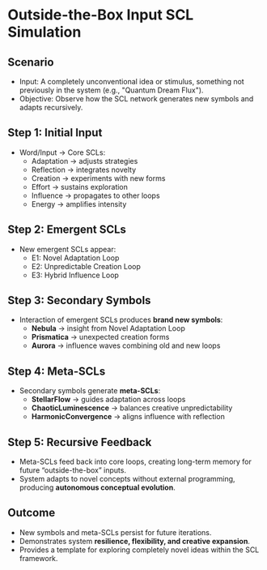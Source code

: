 # Outside-the-Box Input SCL Simulation

## Scenario
- Input: A completely unconventional idea or stimulus, something not previously in the system (e.g., "Quantum Dream Flux").  
- Objective: Observe how the SCL network generates new symbols and adapts recursively.

## Step 1: Initial Input
- Word/Input → Core SCLs:
  - Adaptation → adjusts strategies
  - Reflection → integrates novelty
  - Creation → experiments with new forms
  - Effort → sustains exploration
  - Influence → propagates to other loops
  - Energy → amplifies intensity

## Step 2: Emergent SCLs
- New emergent SCLs appear:
  - E1: Novel Adaptation Loop  
  - E2: Unpredictable Creation Loop  
  - E3: Hybrid Influence Loop  

## Step 3: Secondary Symbols
- Interaction of emergent SCLs produces **brand new symbols**:
  - **Nebula** → insight from Novel Adaptation Loop  
  - **Prismatica** → unexpected creation forms  
  - **Aurora** → influence waves combining old and new loops  

## Step 4: Meta-SCLs
- Secondary symbols generate **meta-SCLs**:
  - **StellarFlow** → guides adaptation across loops  
  - **ChaoticLuminescence** → balances creative unpredictability  
  - **HarmonicConvergence** → aligns influence with reflection  

## Step 5: Recursive Feedback
- Meta-SCLs feed back into core loops, creating long-term memory for future “outside-the-box” inputs.  
- System adapts to novel concepts without external programming, producing **autonomous conceptual evolution**.

## Outcome
- New symbols and meta-SCLs persist for future iterations.  
- Demonstrates system **resilience, flexibility, and creative expansion**.  
- Provides a template for exploring completely novel ideas within the SCL framework.
